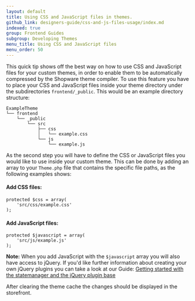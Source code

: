```yaml
---
layout: default
title: Using CSS and JavaScript files in themes.
github_link: designers-guide/css-and-js-files-usage/index.md
indexed: true
group: Frontend Guides
subgroup: Developing Themes
menu_title: Using CSS and JavaScript files
menu_order: 50
---
```


This quick tip shows off the best way on how to use CSS and JavaScript files for your custom themes, in order to enable them to be automatically compressed by the Shopware theme compiler. To use this feature you have to place your CSS and JavaScript files inside your theme directory under the subdirectories `frontend/_public`. This would be an example directory structure:

```
ExampleTheme
└── frontend
    └── _public
        └── src
            ├── css
            │   └── example.css
            └── js
                └── example.js
```

As the second step you will have to define the CSS or JavaScript files you would like to use inside your custom theme. This can be done by adding an array to your `Theme.php` file that contains the specific file paths, as the following examples shows:

#### Add CSS files: ####
```
protected $css = array(
    'src/css/example.css'
);
```

#### Add JavaScript files: ####
```
protected $javascript = array(
    'src/js/example.js'
);
```
<div class="alert alert-info" role="alert">
    <strong>Note:</strong> When you add JavaScript with the <code>$javascript</code> array you will also have access to jQuery.
    If you'd like further information about creating your own jQuery plugins you can take a look at our Guide: <a title="Getting started with the statemanager and the jQuery plugin base" href="https://devdocs.shopware.com/designers-guide/javascript-statemanager-and-pluginbase/">Getting started with the statemanager and the jQuery plugin base</a>
</div>

After clearing the theme cache the changes should be displayed in the storefront.